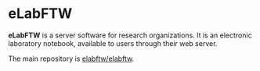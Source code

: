 # eLabFTW

**eLabFTW** is a server software for research organizations. It is an electronic laboratory notebook, available to users through their web server.

The main repository is [elabftw/elabftw](https://github.com/elabftw/elabftw).
